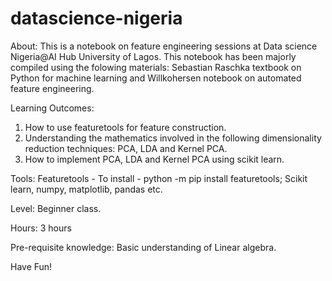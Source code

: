 # datascience-nigeria
About:
This is a notebook on feature engineering sessions at Data science Nigeria@AI Hub University of Lagos.
This notebook has been majorly compiled using the folowing materials: Sebastian Raschka textbook on Python for machine learning and Willkohersen notebook on automated feature engineering.


Learning Outcomes:
1. How to use featuretools for feature construction.
2. Understanding the mathematics involved in the following dimensionality reduction techniques: PCA, LDA and Kernel PCA.
3. How to implement PCA, LDA and Kernel PCA using scikit learn.

Tools: 
Featuretools  - To install - python -m pip install featuretools; Scikit learn, numpy, matplotlib, pandas etc.

Level: 
Beginner class.

Hours: 
3 hours

Pre-requisite knowledge: 
Basic understanding of Linear algebra.


Have Fun!






